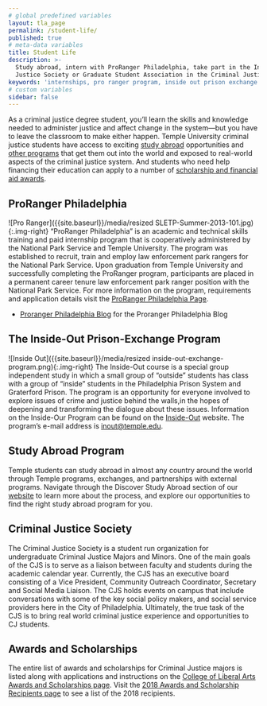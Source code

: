 ```yaml
---
# global predefined variables
layout: tla_page
permalink: /student-life/
published: true
# meta-data variables
title: Student Life
description: >-
  Study abroad, intern with ProRanger Philadelphia, take part in the Inside-Out Prison-Exchange Program, and join the Criminal 
  Justice Society or Graduate Student Association in the Criminal Justice program at Temple University’s College of Liberal Arts.
keywords: 'internships, pro ranger program, inside out prison exchange program, study abroad, awards and scholarships, graduate student association'
# custom variables
sidebar: false
---
```

As a criminal justice degree student, you’ll learn the skills and knowledge needed to administer justice and affect change in the system—but you have to leave the classroom to make either happen. Temple University criminal justice students have access to exciting  [study abroad](#study-abroad-program) opportunities and [other programs](#proranger-philadelphia) that get them out into the world and exposed to real-world aspects of the criminal justice system. And students who need help financing their education can apply to a number of [scholarship and financial aid awards](#awards-and-scholarships).

## ProRanger Philadelphia
![Pro Ranger]({{site.baseurl}}/media/resized SLETP-Summer-2013-101.jpg){:.img-right}
“ProRanger Philadelphia” is an academic and technical skills training and paid internship program that is cooperatively administered by the National Park Service and Temple University. The program was established to recruit, train and employ law enforcement park rangers for the National Park Service. Upon graduation from Temple University and successfully completing the ProRanger program, participants are placed in a permanent career tenure law enforcement park ranger position with the  National Park Service. For more information on the program, requirements and application details visit the [ProRanger Philadelphia Page](http://www.temple.edu/provost/university-college/proranger/).
- [Proranger Philadelphia Blog](http://prorangerphila.blogspot.com/) for the Proranger Philadelphia Blog

## The Inside-Out Prison-Exchange Program
![Inside Out]({{site.baseurl}}/media/resized inside-out-exchange-program.png){:.img-right}
The Inside-Out course is a special group independent study in which a small group of “outside” students has class with a group of “inside” students in the Philadelphia Prison System and Graterford Prison. The program is an opportunity for everyone involved to explore issues of crime and justice behind the walls,in the hopes of deepening and transforming the dialogue about these issues. Information on the Inside-Our Program can be found on the [Inside-Out](http://www.insideoutcenter.org/) website. The program’s e-mail address is [inout@temple.edu](mailto:inout@temple.edu).

## Study Abroad Program
Temple students can study abroad in almost any country around the world through Temple programs, exchanges, and partnerships with external programs. Navigate through the Discover Study Abroad section of our [website](https://studyabroad.temple.edu/) to learn more about the process, and explore our opportunities to find the right study abroad program for you.

## Criminal Justice Society
The Criminal Justice Society is a student run organization for undergraduate Criminal Justice Majors and Minors. One of the main goals of the CJS is to serve as a liaison between faculty and students during the academic calendar year. Currently, the CJS has an executive board consisting of a Vice President, Community Outreach Coordinator, Secretary and Social Media Liaison. The CJS holds events on campus that include conversations with some of the key social policy makers, and social service providers here in the City of Philadelphia.  Ultimately, the true task of the CJS is to bring real world criminal justice experience and opportunities to CJ students.

## Awards and Scholarships
The entire list of awards and scholarships for Criminal Justice majors is listed along with applications and instructions on the [College of Liberal Arts Awards and Scholarships page](https://liberalarts.temple.edu/about-us/resources/awards-and-scholarships?field_awards_department_nid=4596&field_awards_academics_class_value=All). Visit the [2018 Awards and Scholarship Recipients page](https://liberalarts.temple.edu/2017-award-and-scholarship-recipients) to see a list of the 2018 recipients.
